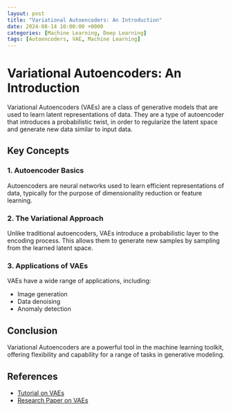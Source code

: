 ```yaml
---
layout: post
title: "Variational Autoencoders: An Introduction"
date: 2024-08-14 10:00:00 +0000
categories: [Machine Learning, Deep Learning]
tags: [Autoencoders, VAE, Machine Learning]
---
```


# Variational Autoencoders: An Introduction

Variational Autoencoders (VAEs) are a class of generative models that are used to learn latent representations of data. They are a type of autoencoder that introduces a probabilistic twist, in order to regularize the latent space and generate new data similar to input data.

## Key Concepts

### 1. Autoencoder Basics

Autoencoders are neural networks used to learn efficient representations of data, typically for the purpose of dimensionality reduction or feature learning.

### 2. The Variational Approach

Unlike traditional autoencoders, VAEs introduce a probabilistic layer to the encoding process. This allows them to generate new samples by sampling from the learned latent space.

### 3. Applications of VAEs

VAEs have a wide range of applications, including:

- Image generation
- Data denoising
- Anomaly detection

## Conclusion

Variational Autoencoders are a powerful tool in the machine learning toolkit, offering flexibility and capability for a range of tasks in generative modeling.

## References

- [Tutorial on VAEs](https://example.com/tutorial)
- [Research Paper on VAEs](https://example.com/paper)
